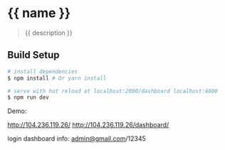 # {{ name }}

> {{ description }}

## Build Setup

``` bash
# install dependencies
$ npm install # Or yarn install

# serve with hot reload at localhost:2000/dashboard localhost:4000 
$ npm run dev

```

Demo: 

http://104.236.119.26/
http://104.236.119.26/dashboard/

login dashboard info: admin@gmail.com/12345